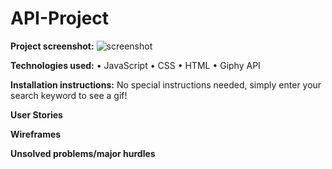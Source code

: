 # API-Project
**Project screenshot:**
![screenshot](https://i.imgur.com/7mVK1EO.png)

**Technologies used:** 
  • JavaScript
  • CSS
  • HTML 
  • Giphy API
 
**Installation instructions:** 
No special instructions needed, simply enter your search keyword to see a gif!
 
**User Stories**

**Wireframes**

**Unsolved problems/major hurdles**
